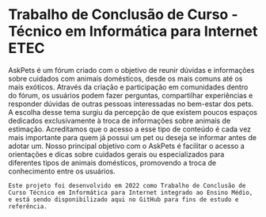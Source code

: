 # Trabalho de Conclusão de Curso - Técnico em Informática para Internet ETEC

AskPets é um fórum criado com o objetivo de reunir dúvidas e informações sobre cuidados com animais domésticos, desde os mais comuns até os mais exóticos. Através da criação e participação em comunidades dentro do fórum, os usuários podem fazer perguntas, compartilhar experiências e responder dúvidas de outras pessoas interessadas no bem-estar dos pets.
A escolha desse tema surgiu da percepção de que existem poucos espaços dedicados exclusivamente à troca de informações sobre animais de estimação. Acreditamos que o acesso a esse tipo de conteúdo é cada vez mais importante para quem já possui um pet ou deseja se informar antes de adotar um.
Nosso principal objetivo com o AskPets é facilitar o acesso a orientações e dicas sobre cuidados gerais ou especializados para diferentes tipos de animais domésticos, promovendo a troca de conhecimento entre os usuários.

    Este projeto foi desenvolvido em 2022 como Trabalho de Conclusão de Curso Técnico em Informática para Internet integrado ao Ensino Médio, e está sendo disponibilizado aqui no GitHub para fins de estudo e referência.
